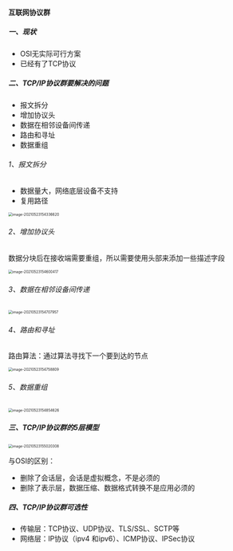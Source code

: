 #### 互联网协议群

##### 一、现状

- OSI无实际可行方案
- 已经有了TCP协议

##### 二、TCP/IP协议群要解决的问题

- 报文拆分
- 增加协议头
- 数据在相邻设备间传递
- 路由和寻址
- 数据重组

###### 1、报文拆分

- 数据量大，网络底层设备不支持
- 复用路径

<img src="https://liuyang-picbed.oss-cn-shanghai.aliyuncs.com/img/image-20210523154336620.png" alt="image-20210523154336620" style="zoom:50%;" />

###### 2、增加协议头

数据分块后在接收端需要重组，所以需要使用头部来添加一些描述字段

<img src="https://liuyang-picbed.oss-cn-shanghai.aliyuncs.com/img/image-20210523154600417.png" alt="image-20210523154600417" style="zoom:50%;" />

###### 3、数据在相邻设备间传递

<img src="https://liuyang-picbed.oss-cn-shanghai.aliyuncs.com/img/image-20210523154707957.png" alt="image-20210523154707957" style="zoom:50%;" />

###### 4、路由和寻址

路由算法：通过算法寻找下一个要到达的节点

<img src="https://liuyang-picbed.oss-cn-shanghai.aliyuncs.com/img/image-20210523154758809.png" alt="image-20210523154758809" style="zoom:50%;" />

###### 5、数据重组

<img src="https://liuyang-picbed.oss-cn-shanghai.aliyuncs.com/img/image-20210523154854626.png" alt="image-20210523154854626" style="zoom:50%;" />

##### 三、TCP/IP协议群的5层模型

<img src="https://liuyang-picbed.oss-cn-shanghai.aliyuncs.com/img/image-20210523155020308.png" alt="image-20210523155020308" style="zoom:50%;" />

与OSI的区别：

- 删除了会话层，会话是虚拟概念，不是必须的
- 删除了表示层，数据压缩、数据格式转换不是应用必须的

##### 四、TCP/IP协议群可选性

- 传输层：TCP协议、UDP协议、TLS/SSL、SCTP等
- 网络层：IP协议（ipv4 和ipv6）、ICMP协议、IPSec协议